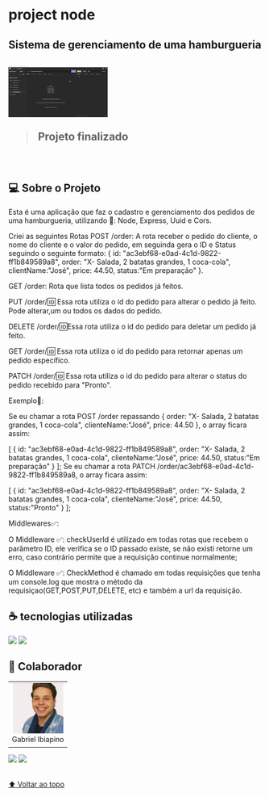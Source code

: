 # project node

<h2>Sistema de gerenciamento de uma hamburgueria<h2>
  
<img src="./Assets/Hamburguer.gif">


> Projeto finalizado 
<br>

## 💻 Sobre o Projeto

Esta é uma aplicação que faz o cadastro e gerenciamento dos pedidos de uma hamburgueria, utilizando 🔧: Node, Express, Uuid e Cors.

Criei as seguintes Rotas
POST /order: A rota receber o pedido do cliente, o nome do cliente e o valor do pedido, em seguinda gera o ID e Status seguindo o seguinte formato: { id: "ac3ebf68-e0ad-4c1d-9822-ff1b849589a8", order: "X- Salada, 2 batatas grandes, 1 coca-cola", clientName:"José", price: 44.50, status:"Em preparação" }.

GET /order: Rota que lista todos os pedidos já feitos.

PUT /order/:id: Essa rota utiliza o id do pedido para alterar o pedido já feito. Pode alterar,um ou todos os dados do pedido.

DELETE /order/:id:Essa rota utiliza o id do pedido para deletar um pedido já feito.

GET /order/:id: Essa rota utiliza o id do pedido para retornar apenas um pedido específico.

PATCH /order/:id: Essa rota utiliza o id do pedido para alterar o status do pedido recebido para "Pronto".


Exemplo📃: 

Se eu chamar a rota POST /order repassando { order: "X- Salada, 2 batatas grandes, 1 coca-cola", clienteName:"José", price: 44.50 }, o array ficara assim:

[
  {
    id: "ac3ebf68-e0ad-4c1d-9822-ff1b849589a8",
    order: "X- Salada, 2 batatas grandes, 1 coca-cola",
    clienteName:"José", 
    price: 44.50,
    status:"Em preparação"
  }
];
Se eu chamar a rota PATCH /order/ac3ebf68-e0ad-4c1d-9822-ff1b849589a8, o array ficara assim:

[
  {
    id: "ac3ebf68-e0ad-4c1d-9822-ff1b849589a8",
    order: "X- Salada, 2 batatas grandes, 1 coca-cola",
    clienteName:"José", 
    price: 44.50,
    status:"Pronto"
  }
];

Middlewares✅:

O Middleware ✅: checkUserId é  utilizado em todas rotas que recebem o parâmetro ID, ele verifica se o ID passado existe, se não existi retorne um erro, caso contrário permite que a requisição continue normalmente;

O Middleware ✅: CheckMethod é chamado em todas requisições que tenha um console.log que mostra o método da requisiçao(GET,POST,PUT,DELETE, etc) e também a url da requisição.

## ☕ tecnologias utilizadas

<img src="https://img.shields.io/badge/JavaScript-F7DF1E?style=for-the-badge&logo=javascript&logoColor=black">
<img src="https://img.shields.io/badge/Node.js-43853D?style=for-the-badge&logo=node.js&logoColor=white">
<br>

## 🤝 Colaborador

<table>
  <tr>
    <td align="center">
      <a href="#">
        <img src="./Assets/Eu.png" width="100px;" alt="Foto do Gabriel Silva no GitHub"/><br>
        <sub>
          <a >Gabriel Ibiapino</a>
        </sub>
      </a>
    </td>
  </tr>
</table>

<div>
 <a href="https://www.linkedin.com/in/gabriel-ibiapino-louren%C3%A7o-da-silva-749b78198/" target="_blank"><img src="https://img.shields.io/badge/-LinkedIn-%230077B5?style=for-the-badge&logo=linkedin&logoColor=white" target="_blank"></a> 
<a href = "mailto:lourencogabriel77@gmail.com"><img src="https://img.shields.io/badge/-Gmail-%23333?style=for-the-badge&logo=gmail&logoColor=white" target="_blank"></a>
</div>
<br>


[⬆ Voltar ao topo](#project-node)<br>
